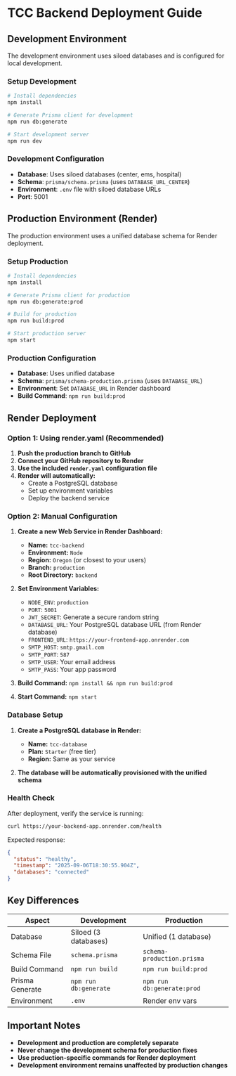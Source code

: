 # TCC Backend Deployment Guide

## Development Environment

The development environment uses siloed databases and is configured for local development.

### Setup Development
```bash
# Install dependencies
npm install

# Generate Prisma client for development
npm run db:generate

# Start development server
npm run dev
```

### Development Configuration
- **Database**: Uses siloed databases (center, ems, hospital)
- **Schema**: `prisma/schema.prisma` (uses `DATABASE_URL_CENTER`)
- **Environment**: `.env` file with siloed database URLs
- **Port**: 5001

## Production Environment (Render)

The production environment uses a unified database schema for Render deployment.

### Setup Production
```bash
# Install dependencies
npm install

# Generate Prisma client for production
npm run db:generate:prod

# Build for production
npm run build:prod

# Start production server
npm start
```

### Production Configuration
- **Database**: Uses unified database
- **Schema**: `prisma/schema-production.prisma` (uses `DATABASE_URL`)
- **Environment**: Set `DATABASE_URL` in Render dashboard
- **Build Command**: `npm run build:prod`

## Render Deployment

### Option 1: Using render.yaml (Recommended)

1. **Push the production branch to GitHub**
2. **Connect your GitHub repository to Render**
3. **Use the included `render.yaml` configuration file**
4. **Render will automatically:**
   - Create a PostgreSQL database
   - Set up environment variables
   - Deploy the backend service

### Option 2: Manual Configuration

1. **Create a new Web Service in Render Dashboard:**
   - **Name:** `tcc-backend`
   - **Environment:** `Node`
   - **Region:** `Oregon` (or closest to your users)
   - **Branch:** `production`
   - **Root Directory:** `backend`

2. **Set Environment Variables:**
   - `NODE_ENV`: `production`
   - `PORT`: `5001`
   - `JWT_SECRET`: Generate a secure random string
   - `DATABASE_URL`: Your PostgreSQL database URL (from Render database)
   - `FRONTEND_URL`: `https://your-frontend-app.onrender.com`
   - `SMTP_HOST`: `smtp.gmail.com`
   - `SMTP_PORT`: `587`
   - `SMTP_USER`: Your email address
   - `SMTP_PASS`: Your app password

3. **Build Command:** `npm install && npm run build:prod`

4. **Start Command:** `npm start`

### Database Setup

1. **Create a PostgreSQL database in Render:**
   - **Name:** `tcc-database`
   - **Plan:** `Starter` (free tier)
   - **Region:** Same as your service

2. **The database will be automatically provisioned with the unified schema**

### Health Check

After deployment, verify the service is running:
```bash
curl https://your-backend-app.onrender.com/health
```

Expected response:
```json
{
  "status": "healthy",
  "timestamp": "2025-09-06T18:30:55.904Z",
  "databases": "connected"
}
```

## Key Differences

| Aspect | Development | Production |
|--------|-------------|------------|
| Database | Siloed (3 databases) | Unified (1 database) |
| Schema File | `schema.prisma` | `schema-production.prisma` |
| Build Command | `npm run build` | `npm run build:prod` |
| Prisma Generate | `npm run db:generate` | `npm run db:generate:prod` |
| Environment | `.env` | Render env vars |

## Important Notes

- **Development and production are completely separate**
- **Never change the development schema for production fixes**
- **Use production-specific commands for Render deployment**
- **Development environment remains unaffected by production changes**
